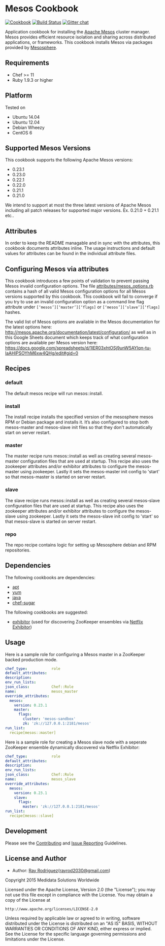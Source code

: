 Mesos Cookbook
==============
[![Cookbook](http://img.shields.io/cookbook/v/mesos.svg)](https://supermarket.chef.io/cookbooks/mesos)
[![Build Status](https://secure.travis-ci.org/mdsol/mesos_cookbook.png?branch=master)](http://travis-ci.org/mdsol/mesos_cookbook)
[![Gitter chat](https://img.shields.io/badge/Gitter-mdsol%2Fmesos_cookbook-brightgreen.svg)](https://gitter.im/mdsol/mesos_cookbook)

Application cookbook for installing the [Apache Mesos][] cluster manager.
Mesos provides efficient resource isolation and sharing across distributed
applications, or frameworks.  This cookbook installs Mesos via packages
provided by [Mesosphere][].

Requirements
------------

- Chef >= 11
- Ruby 1.9.3 or higher

Platform
--------
Tested on

* Ubuntu 14.04
* Ubuntu 12.04
* Debian Wheezy
* CentOS 6

Supported Mesos Versions
------------------------

This cookbook supports the following Apache Mesos versions:

* 0.23.1
* 0.23.0
* 0.22.1
* 0.22.0
* 0.21.1
* 0.21.0

We intend to support at most the three latest versions of Apache Mesos including
all patch releases for supported major versions. Ex. 0.21.0 + 0.21.1 etc..

Attributes
----------
In order to keep the README managable and in sync with the attributes, this
cookbook documents attributes inline. The usage instructions and default
values for attributes can be found in the individual attribute files.

Configuring Mesos via attributes
-----------------------------------------
This cookbook introduces a few points of validation to prevent passing Mesos
invalid configuration options.  The file [attributes/mesos_options.rb](attributes/mesos_options.rb)
contains a hash of all valid Mesos configuration options for all Mesos versions
supported by this cookbook.  This cookbook will fail to converge if you try to
use an invalid configuration option as a command line flag attribute under
`[‘mesos’][‘master’][‘flags]` or `[‘mesos’][‘slave’][‘flags]` hashes.

The valid list of Mesos options are available in the Mesos documentation for the
latest options here: http://mesos.apache.org/documentation/latest/configuration/
as well as in this Google Sheets document which keeps track of what configuration
options are available per Mesos version here:
https://docs.google.com/spreadsheets/d/1IER03xhtOSj9unW5AYIqn-tu-laAHlPSOYhM6xw4QHg/edit#gid=0

## Recipes

### default
The default mesos recipe will run mesos::install.

### install
The install recipe installs the specified version of the mesosphere mesos
RPM or Debian package and installs it.  It’s also configured to stop both
mesos-master and mesos-slave init files so that they don't automatically
start on server restart.

### master
The master recipe runs mesos::install as well as creating several
mesos-master configuration files that are used at startup.  This recipe also
uses the zookeeper attributes and/or exhibitor attributes to configure the
mesos-master using zookeeper.  Lastly it sets the mesos-master init config to
'start' so that mesos-master is started on server restart.

### slave
The slave recipe runs mesos::install as well as creating several
mesos-slave configuration files that are used at startup.  This recipe also
uses the zookeeper attributes and/or exhibitor attributes to configure the
mesos-slave using zookeeper.  Lastly it sets the mesos-slave init config to
'start' so that mesos-slave is started on server restart.

### repo
The repo recipe contains logic for setting up Mesosphere debian and RPM
repositories.

Dependencies
------------

The following cookbooks are dependencies:

* [apt][]
* [yum][]
* [java][]
* [chef-sugar][]

The following cookbooks are suggested:

* [exhibitor][] (used for discovering ZooKeeper ensembles via [Netflix Exhibitor][])

Usage
-----

Here is a sample role for configuring a Mesos master in a ZooKeeper backed
production mode.

```YAML
chef_type:           role
default_attributes:
description:
env_run_lists:
json_class:          Chef::Role
name:                mesos_master
override_attributes:
  mesos:
    version: 0.23.1
    master:
      flags:
        cluster: 'mesos-sandbox'
        zk: 'zk://127.0.0.1:2181/mesos'
run_list:
  recipe[mesos::master]
```

Here is a sample role for creating a Mesos slave node with a seperate ZooKeeper
ensemble dynamically discovered via Netflix Exhibitor:
```YAML
chef_type:           role
default_attributes:
description:
env_run_lists:
json_class:          Chef::Role
name:                mesos_slave
override_attributes:
  mesos:
    version: 0.23.1
    slave:
      flags:
        master: 'zk://127.0.0.1:2181/mesos'
run_list:
  recipe[mesos::slave]
```

Development
-----------
Please see the [Contributing](CONTRIBUTING.md) and [Issue Reporting](ISSUES.md) Guidelines.

License and Author
------------------
* Author: [Ray Rodriguez](https://github.com/rayrod2030)(rayrod2030@gmail.com)

Copyright 2015 Medidata Solutions Worldwide

Licensed under the Apache License, Version 2.0 (the "License"); you may not use 
this file except in compliance with the License. You may obtain a copy of the 
License at

    http://www.apache.org/licenses/LICENSE-2.0

Unless required by applicable law or agreed to in writing, software distributed 
under the License is distributed on an "AS IS" BASIS, WITHOUT WARRANTIES OR 
CONDITIONS OF ANY KIND, either express or implied. See the License for the 
specific language governing permissions and limitations under the License.

[Apache Mesos]: http://mesos.apache.org
[Netflix Exhibitor]: https://github.com/Netflix/exhibitor
[Mesosphere]: http://mesosphere.io
[Medidata Solutions]: http://www.mdsol.com
[exhibitor]: https://github.com/SimpleFinance/chef-exhibitor
[apt]: https://github.com/opscode-cookbooks/apt
[yum]: https://github.com/chef-cookbooks/yum
[java]: https://github.com/agileorbit-cookbooks/java
[chef-sugar]: https://github.com/sethvargo/chef-sugar
